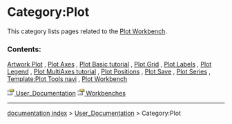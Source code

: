 # Category:Plot
This category lists pages related to the [Plot Workbench](Plot_Workbench.md).

### Contents:

[Artwork Plot](Artwork_Plot.md) , [Plot Axes](Plot_Axes.md) , [Plot Basic tutorial](Plot_Basic_tutorial.md) , [Plot Grid](Plot_Grid.md) , [Plot Labels](Plot_Labels.md) , [Plot Legend](Plot_Legend.md) , [Plot MultiAxes tutorial](Plot_MultiAxes_tutorial.md) , [Plot Positions](Plot_Positions.md) , [Plot Save](Plot_Save.md) , [Plot Series](Plot_Series.md) , [Template:Plot Tools navi](Template_Plot_Tools_navi.md) , [Plot Workbench](Plot_Workbench.md)

[<img src="images/Property.png" style="width:16px"> User\_Documentation](Category_User_Documentation.md) [<img src="images/Property.png" style="width:16px"> Workbenches](Category_Workbenches.md)

---
[documentation index](../README.md) > [User_Documentation](Category_User_Documentation.md) > Category:Plot
